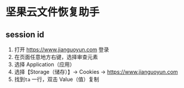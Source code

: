 # 坚果云文件恢复助手

## session id

1. 打开 https://www.jianguoyun.com 登录
2. 在页面任意地方右键，选择审查元素
3. 选择 Application（应用）
4. 选择【Storage（储存）】-> Cookies -> https://www.jianguoyun.com
5. 找到`ta` 一行，双击 Value（值）复制
